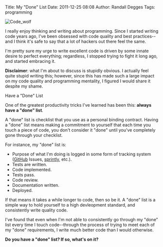 Title: My "Done" List
Date: 2011-12-25 08:08
Author: Randall Degges
Tags: programming


![Code\_wolf][]

I really enjoy thinking and writing about programming. Since I started writing
code years ago, I've been obsessed with code quality and best practices--and I
think it's safe to say that a lot of hackers out there feel the same.

I'm pretty sure my urge to write excellent code is driven by some innate desire
to perfect everything; regardless, I stopped trying to fight it long ago, and
started embracing it.

**Disclaimer**: what I'm about to discuss is stupidly obvious. I actually feel
quite stupid writing this; however, since this has made such a large impact on
my code quality and programming mentality, I figured I would share it despite my
shame.

Have a "Done" List

One of the greatest productivity tricks I've learned has been this: **always
have a "done" list**.

A "done" list is checklist that you use as a personal binding contract. Having a
"done" list means making a commitment to yourself that each time you touch a
piece of code, you don't consider it "done" until you've completely gone through
your checklist.

For instance, my "done" list is:

-   Purpose of what I'm doing is logged in some form of tracking system
    ([GitHub][] Issues, [sprintly][], etc.).
-   Tests are written.
-   Code implemented.
-   Tests pass.
-   Code review.
-   Documentation written.
-   Deployed.

If that means it takes a while longer to code, then so be it. A "done" list is a
simple way to hold yourself to a high devleopment standard, and consistently
write quality code.

I've found that even when I'm not able to consistently go through my "done" list
every time I touch code--through the process of trying to meet each of my "done"
requirements, I write much better code than I would otherwise.

**Do you have a "done" list? If so, what's on it?**

  [Code\_wolf]: ./images/89413031-0-code_wolf.jpg.scaled696.jpg
  [GitHub]: https://github.com/ "GitHub"
  [sprintly]: http://sprint.ly/ "sprintly"

